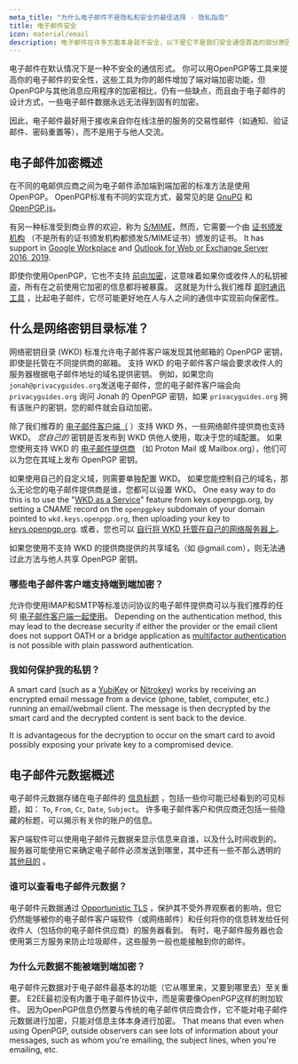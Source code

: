 ```yaml
---
meta_title: "为什么电子邮件不是隐私和安全的最佳选择 - 隐私指南"
title: 电子邮件安全
icon: material/email
description: 电子邮件在许多方面本身就不安全，以下是它不是我们安全通信首选的部分原因。
---
```


电子邮件在默认情况下是一种不安全的通信形式。 你可以用OpenPGP等工具来提高你的电子邮件的安全性，这些工具为你的邮件增加了端对端加密功能，但OpenPGP与其他消息应用程序的加密相比，仍有一些缺点，而且由于电子邮件的设计方式，一些电子邮件数据永远无法得到固有的加密。

因此，电子邮件最好用于接收来自你在线注册的服务的交易性邮件（如通知、验证邮件、密码重置等），而不是用于与他人交流。

## 电子邮件加密概述

在不同的电邮供应商之间为电子邮件添加端到端加密的标准方法是使用OpenPGP。 OpenPGP标准有不同的实现方式，最常见的是 [GnuPG](https://en.wikipedia.org/wiki/GNU_Privacy_Guard) 和 [OpenPGP.js](https://openpgpjs.org)。

有另一种标准受到商业界的欢迎，称为 [S/MIME](https://en.wikipedia.org/wiki/S/MIME)，然而，它需要一个由 [证书颁发机构](https://en.wikipedia.org/wiki/Certificate_authority) （不是所有的证书颁发机构都颁发S/MIME证书）颁发的证书。 It has support in [Google Workplace](https://support.google.com/a/topic/9061730) and [Outlook for Web or Exchange Server 2016, 2019](https://support.office.com/article/encrypt-messages-by-using-s-mime-in-outlook-on-the-web-878c79fc-7088-4b39-966f-14512658f480).

即使你使用OpenPGP，它也不支持 [前向加密](https://en.wikipedia.org/wiki/Forward_secrecy)，这意味着如果你或收件人的私钥被盗，所有在之前使用它加密的信息都将被暴露。 这就是为什么我们推荐 [即时通讯工具](../real-time-communication.md) ，比起电子邮件，它尽可能更好地在人与人之间的通信中实现前向保密性。

## 什么是网络密钥目录标准？

网络密钥目录 (WKD) 标准允许电子邮件客户端发现其他邮箱的 OpenPGP 密钥，即使是托管在不同提供商的邮箱。 支持 WKD 的电子邮件客户端会要求收件人的服务器根据电子邮件地址的域名提供密钥。 例如，如果您向 `jonah@privacyguides.org`发送电子邮件，您的电子邮件客户端会向 `privacyguides.org` 询问 Jonah 的 OpenPGP 密钥，如果 `privacyguides.org` 拥有该账户的密钥，您的邮件就会自动加密。

除了我们推荐的 [电子邮件客户端（](../email-clients.md) ）支持 WKD 外，一些网络邮件提供商也支持 WKD。 *您自己的* 密钥是否发布到 WKD 供他人使用，取决于您的域配置。 如果您使用支持 WKD 的 [电子邮件提供商](../email.md#openpgp-compatible-services) （如 Proton Mail 或 Mailbox.org），他们可以为您在其域上发布 OpenPGP 密钥。

如果使用自己的自定义域，则需要单独配置 WKD。 如果您能控制自己的域名，那么无论您的电子邮件提供商是谁，您都可以设置 WKD。 One easy way to do this is to use the "[WKD as a Service](https://keys.openpgp.org/about/usage#wkd-as-a-service)" feature from keys.openpgp.org, by setting a CNAME record on the `openpgpkey` subdomain of your domain pointed to `wkd.keys.openpgp.org`, then uploading your key to [keys.openpgp.org](https://keys.openpgp.org). 或者，您也可以 [自行将 WKD 托管在自己的网络服务器上](https://wiki.gnupg.org/WKDHosting)。

如果您使用不支持 WKD 的提供商提供的共享域名（如 @gmail.com），则无法通过此方法与他人共享 OpenPGP 密钥。

### 哪些电子邮件客户端支持端到端加密？

允许你使用IMAP和SMTP等标准访问协议的电子邮件提供商可以与我们推荐的任何 [电子邮件客户端一起使用](../email-clients.md)。 Depending on the authentication method, this may lead to the decrease security if either the provider or the email client does not support OATH or a bridge application as [multifactor authentication](multi-factor-authentication.md) is not possible with plain password authentication.

### 我如何保护我的私钥？

A smart card (such as a [YubiKey](https://support.yubico.com/hc/articles/360013790259-Using-Your-YubiKey-with-OpenPGP) or [Nitrokey](../security-keys.md#nitrokey)) works by receiving an encrypted email message from a device (phone, tablet, computer, etc.) running an email/webmail client. The message is then decrypted by the smart card and the decrypted content is sent back to the device.

It is advantageous for the decryption to occur on the smart card to avoid possibly exposing your private key to a compromised device.

## 电子邮件元数据概述

电子邮件元数据存储在电子邮件的 [信息标题](https://en.wikipedia.org/wiki/Email#Message_header) ，包括一些你可能已经看到的可见标题，如： `To`, `From`, `Cc`, `Date`, `Subject`。 许多电子邮件客户和供应商还包括一些隐藏的标题，可以揭示有关你的账户的信息。

客户端软件可以使用电子邮件元数据来显示信息来自谁，以及什么时间收到的。 服务器可能使用它来确定电子邮件必须发送到哪里，其中还有一些不那么透明的 [其他目的](https://en.wikipedia.org/wiki/Email#Message_header) 。

### 谁可以查看电子邮件元数据？

电子邮件元数据通过 [Opportunistic TLS](https://en.wikipedia.org/wiki/Opportunistic_TLS) ，保护其不受外界观察者的影响，但它仍然能够被你的电子邮件客户端软件（或网络邮件）和任何将你的信息转发给任何收件人（包括你的电子邮件供应商）的服务器看到。 有时，电子邮件服务器也会使用第三方服务来防止垃圾邮件，这些服务一般也能接触到你的邮件。

### 为什么元数据不能被端到端加密？

电子邮件元数据对于电子邮件最基本的功能（它从哪里来，又要到哪里去）至关重要。 E2EE最初没有内置于电子邮件协议中，而是需要像OpenPGP这样的附加软件。 因为OpenPGP信息仍然要与传统的电子邮件供应商合作，它不能对电子邮件元数据进行加密，只能对信息主体本身进行加密。 That means that even when using OpenPGP, outside observers can see lots of information about your messages, such as whom you're emailing, the subject lines, when you're emailing, etc.
